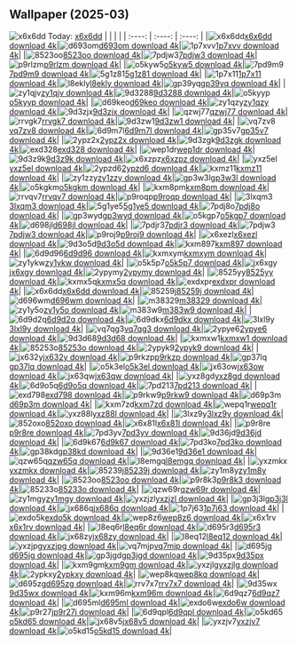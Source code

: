 ## Wallpaper (2025-03)
![x6x6dd](https://w.wallhaven.cc/full/x6/wallhaven-x6x6dd.png) Today: [x6x6dd](https://th.wallhaven.cc/small/x6/x6x6dd.jpg)
|      |      |      |
| :----: | :----: | :----: |
|![x6x6dd](https://th.wallhaven.cc/small/x6/x6x6dd.jpg)[x6x6dd download 4k](https://wallhaven.cc/w/x6x6dd)|![d693om](https://th.wallhaven.cc/small/d6/d693om.jpg)[d693om download 4k](https://wallhaven.cc/w/d693om)|![1p7xvv](https://th.wallhaven.cc/small/1p/1p7xvv.jpg)[1p7xvv download 4k](https://wallhaven.cc/w/1p7xvv)|
|![8523oo](https://th.wallhaven.cc/small/85/8523oo.jpg)[8523oo download 4k](https://wallhaven.cc/w/8523oo)|![7pdjw3](https://th.wallhaven.cc/small/7p/7pdjw3.jpg)[7pdjw3 download 4k](https://wallhaven.cc/w/7pdjw3)|![p9rlzm](https://th.wallhaven.cc/small/p9/p9rlzm.jpg)[p9rlzm download 4k](https://wallhaven.cc/w/p9rlzm)|
|![o5kyw5](https://th.wallhaven.cc/small/o5/o5kyw5.jpg)[o5kyw5 download 4k](https://wallhaven.cc/w/o5kyw5)|![7pd9m9](https://th.wallhaven.cc/small/7p/7pd9m9.jpg)[7pd9m9 download 4k](https://wallhaven.cc/w/7pd9m9)|![5g1z81](https://th.wallhaven.cc/small/5g/5g1z81.jpg)[5g1z81 download 4k](https://wallhaven.cc/w/5g1z81)|
|![1p7x11](https://th.wallhaven.cc/small/1p/1p7x11.jpg)[1p7x11 download 4k](https://wallhaven.cc/w/1p7x11)|![l8ekly](https://th.wallhaven.cc/small/l8/l8ekly.jpg)[l8ekly download 4k](https://wallhaven.cc/w/l8ekly)|![gp39yq](https://th.wallhaven.cc/small/gp/gp39yq.jpg)[gp39yq download 4k](https://wallhaven.cc/w/gp39yq)|
|![zy1qjv](https://th.wallhaven.cc/small/zy/zy1qjv.jpg)[zy1qjv download 4k](https://wallhaven.cc/w/zy1qjv)|![9d3288](https://th.wallhaven.cc/small/9d/9d3288.jpg)[9d3288 download 4k](https://wallhaven.cc/w/9d3288)|![o5kyyp](https://th.wallhaven.cc/small/o5/o5kyyp.jpg)[o5kyyp download 4k](https://wallhaven.cc/w/o5kyyp)|
|![d69keo](https://th.wallhaven.cc/small/d6/d69keo.jpg)[d69keo download 4k](https://wallhaven.cc/w/d69keo)|![zy1qzy](https://th.wallhaven.cc/small/zy/zy1qzy.jpg)[zy1qzy download 4k](https://wallhaven.cc/w/zy1qzy)|![9d3zjx](https://th.wallhaven.cc/small/9d/9d3zjx.jpg)[9d3zjx download 4k](https://wallhaven.cc/w/9d3zjx)|
|![qzwj77](https://th.wallhaven.cc/small/qz/qzwj77.jpg)[qzwj77 download 4k](https://wallhaven.cc/w/qzwj77)|![rrvgk7](https://th.wallhaven.cc/small/rr/rrvgk7.jpg)[rrvgk7 download 4k](https://wallhaven.cc/w/rrvgk7)|![9d3zw1](https://th.wallhaven.cc/small/9d/9d3zw1.jpg)[9d3zw1 download 4k](https://wallhaven.cc/w/9d3zw1)|
|![vq7zv8](https://th.wallhaven.cc/small/vq/vq7zv8.jpg)[vq7zv8 download 4k](https://wallhaven.cc/w/vq7zv8)|![6d9m7l](https://th.wallhaven.cc/small/6d/6d9m7l.jpg)[6d9m7l download 4k](https://wallhaven.cc/w/6d9m7l)|![gp35v7](https://th.wallhaven.cc/small/gp/gp35v7.jpg)[gp35v7 download 4k](https://wallhaven.cc/w/gp35v7)|
|![2ypz2x](https://th.wallhaven.cc/small/2y/2ypz2x.jpg)[2ypz2x download 4k](https://wallhaven.cc/w/2ypz2x)|![9d3zgk](https://th.wallhaven.cc/small/9d/9d3zgk.jpg)[9d3zgk download 4k](https://wallhaven.cc/w/9d3zgk)|![exd328](https://th.wallhaven.cc/small/ex/exd328.jpg)[exd328 download 4k](https://wallhaven.cc/w/exd328)|
|![wep1dr](https://th.wallhaven.cc/small/we/wep1dr.jpg)[wep1dr download 4k](https://wallhaven.cc/w/wep1dr)|![9d3z9k](https://th.wallhaven.cc/small/9d/9d3z9k.jpg)[9d3z9k download 4k](https://wallhaven.cc/w/9d3z9k)|![x6xzpz](https://th.wallhaven.cc/small/x6/x6xzpz.jpg)[x6xzpz download 4k](https://wallhaven.cc/w/x6xzpz)|
|![yxz5el](https://th.wallhaven.cc/small/yx/yxz5el.jpg)[yxz5el download 4k](https://wallhaven.cc/w/yxz5el)|![2ypzd6](https://th.wallhaven.cc/small/2y/2ypzd6.jpg)[2ypzd6 download 4k](https://wallhaven.cc/w/2ypzd6)|![kxmz11](https://th.wallhaven.cc/small/kx/kxmz11.jpg)[kxmz11 download 4k](https://wallhaven.cc/w/kxmz11)|
|![zy1zzy](https://th.wallhaven.cc/small/zy/zy1zzy.jpg)[zy1zzy download 4k](https://wallhaven.cc/w/zy1zzy)|![gp3w3l](https://th.wallhaven.cc/small/gp/gp3w3l.jpg)[gp3w3l download 4k](https://wallhaven.cc/w/gp3w3l)|![o5kgkm](https://th.wallhaven.cc/small/o5/o5kgkm.jpg)[o5kgkm download 4k](https://wallhaven.cc/w/o5kgkm)|
|![kxm8pm](https://th.wallhaven.cc/small/kx/kxm8pm.jpg)[kxm8pm download 4k](https://wallhaven.cc/w/kxm8pm)|![rrvqv7](https://th.wallhaven.cc/small/rr/rrvqv7.jpg)[rrvqv7 download 4k](https://wallhaven.cc/w/rrvqv7)|![p9roqp](https://th.wallhaven.cc/small/p9/p9roqp.jpg)[p9roqp download 4k](https://wallhaven.cc/w/p9roqp)|
|![3lxqm3](https://th.wallhaven.cc/small/3l/3lxqm3.jpg)[3lxqm3 download 4k](https://wallhaven.cc/w/3lxqm3)|![5g1ye5](https://th.wallhaven.cc/small/5g/5g1ye5.jpg)[5g1ye5 download 4k](https://wallhaven.cc/w/5g1ye5)|![7pdj8o](https://th.wallhaven.cc/small/7p/7pdj8o.jpg)[7pdj8o download 4k](https://wallhaven.cc/w/7pdj8o)|
|![gp3wyd](https://th.wallhaven.cc/small/gp/gp3wyd.jpg)[gp3wyd download 4k](https://wallhaven.cc/w/gp3wyd)|![o5kgp7](https://th.wallhaven.cc/small/o5/o5kgp7.jpg)[o5kgp7 download 4k](https://wallhaven.cc/w/o5kgp7)|![d698jl](https://th.wallhaven.cc/small/d6/d698jl.jpg)[d698jl download 4k](https://wallhaven.cc/w/d698jl)|
|![7pdjr3](https://th.wallhaven.cc/small/7p/7pdjr3.jpg)[7pdjr3 download 4k](https://wallhaven.cc/w/7pdjr3)|![7pdjw3](https://th.wallhaven.cc/small/7p/7pdjw3.jpg)[7pdjw3 download 4k](https://wallhaven.cc/w/7pdjw3)|![p9roj9](https://th.wallhaven.cc/small/p9/p9roj9.jpg)[p9roj9 download 4k](https://wallhaven.cc/w/p9roj9)|
|![x6xezl](https://th.wallhaven.cc/small/x6/x6xezl.jpg)[x6xezl download 4k](https://wallhaven.cc/w/x6xezl)|![9d3o5d](https://th.wallhaven.cc/small/9d/9d3o5d.jpg)[9d3o5d download 4k](https://wallhaven.cc/w/9d3o5d)|![kxm897](https://th.wallhaven.cc/small/kx/kxm897.jpg)[kxm897 download 4k](https://wallhaven.cc/w/kxm897)|
|![6d9d96](https://th.wallhaven.cc/small/6d/6d9d96.jpg)[6d9d96 download 4k](https://wallhaven.cc/w/6d9d96)|![kxmxym](https://th.wallhaven.cc/small/kx/kxmxym.jpg)[kxmxym download 4k](https://wallhaven.cc/w/kxmxym)|![zy1ykw](https://th.wallhaven.cc/small/zy/zy1ykw.jpg)[zy1ykw download 4k](https://wallhaven.cc/w/zy1ykw)|
|![o5k5p7](https://th.wallhaven.cc/small/o5/o5k5p7.jpg)[o5k5p7 download 4k](https://wallhaven.cc/w/o5k5p7)|![jx6xgy](https://th.wallhaven.cc/small/jx/jx6xgy.jpg)[jx6xgy download 4k](https://wallhaven.cc/w/jx6xgy)|![2ypymy](https://th.wallhaven.cc/small/2y/2ypymy.jpg)[2ypymy download 4k](https://wallhaven.cc/w/2ypymy)|
|![8525yy](https://th.wallhaven.cc/small/85/8525yy.jpg)[8525yy download 4k](https://wallhaven.cc/w/8525yy)|![kxmx5q](https://th.wallhaven.cc/small/kx/kxmx5q.jpg)[kxmx5q download 4k](https://wallhaven.cc/w/kxmx5q)|![exdxpr](https://th.wallhaven.cc/small/ex/exdxpr.jpg)[exdxpr download 4k](https://wallhaven.cc/w/exdxpr)|
|![x6x6dd](https://th.wallhaven.cc/small/x6/x6x6dd.jpg)[x6x6dd download 4k](https://wallhaven.cc/w/x6x6dd)|![85259j](https://th.wallhaven.cc/small/85/85259j.jpg)[85259j download 4k](https://wallhaven.cc/w/85259j)|![d696wm](https://th.wallhaven.cc/small/d6/d696wm.jpg)[d696wm download 4k](https://wallhaven.cc/w/d696wm)|
|![m38329](https://th.wallhaven.cc/small/m3/m38329.jpg)[m38329 download 4k](https://wallhaven.cc/w/m38329)|![zy1y5o](https://th.wallhaven.cc/small/zy/zy1y5o.jpg)[zy1y5o download 4k](https://wallhaven.cc/w/zy1y5o)|![m383w9](https://th.wallhaven.cc/small/m3/m383w9.jpg)[m383w9 download 4k](https://wallhaven.cc/w/m383w9)|
|![6d9d2q](https://th.wallhaven.cc/small/6d/6d9d2q.jpg)[6d9d2q download 4k](https://wallhaven.cc/w/6d9d2q)|![6d9dkx](https://th.wallhaven.cc/small/6d/6d9dkx.jpg)[6d9dkx download 4k](https://wallhaven.cc/w/6d9dkx)|![3lxl9y](https://th.wallhaven.cc/small/3l/3lxl9y.jpg)[3lxl9y download 4k](https://wallhaven.cc/w/3lxl9y)|
|![vq7qg3](https://th.wallhaven.cc/small/vq/vq7qg3.jpg)[vq7qg3 download 4k](https://wallhaven.cc/w/vq7qg3)|![2ypye6](https://th.wallhaven.cc/small/2y/2ypye6.jpg)[2ypye6 download 4k](https://wallhaven.cc/w/2ypye6)|![9d3d68](https://th.wallhaven.cc/small/9d/9d3d68.jpg)[9d3d68 download 4k](https://wallhaven.cc/w/9d3d68)|
|![kxmxw1](https://th.wallhaven.cc/small/kx/kxmxw1.jpg)[kxmxw1 download 4k](https://wallhaven.cc/w/kxmxw1)|![85253o](https://th.wallhaven.cc/small/85/85253o.jpg)[85253o download 4k](https://wallhaven.cc/w/85253o)|![2ypyk9](https://th.wallhaven.cc/small/2y/2ypyk9.jpg)[2ypyk9 download 4k](https://wallhaven.cc/w/2ypyk9)|
|![jx632y](https://th.wallhaven.cc/small/jx/jx632y.jpg)[jx632y download 4k](https://wallhaven.cc/w/jx632y)|![p9rkzp](https://th.wallhaven.cc/small/p9/p9rkzp.jpg)[p9rkzp download 4k](https://wallhaven.cc/w/p9rkzp)|![gp37lq](https://th.wallhaven.cc/small/gp/gp37lq.jpg)[gp37lq download 4k](https://wallhaven.cc/w/gp37lq)|
|![o5k3el](https://th.wallhaven.cc/small/o5/o5k3el.jpg)[o5k3el download 4k](https://wallhaven.cc/w/o5k3el)|![jx63ow](https://th.wallhaven.cc/small/jx/jx63ow.jpg)[jx63ow download 4k](https://wallhaven.cc/w/jx63ow)|![jx63qw](https://th.wallhaven.cc/small/jx/jx63qw.jpg)[jx63qw download 4k](https://wallhaven.cc/w/jx63qw)|
|![yxz8gd](https://th.wallhaven.cc/small/yx/yxz8gd.jpg)[yxz8gd download 4k](https://wallhaven.cc/w/yxz8gd)|![6d9o5q](https://th.wallhaven.cc/small/6d/6d9o5q.jpg)[6d9o5q download 4k](https://wallhaven.cc/w/6d9o5q)|![7pd213](https://th.wallhaven.cc/small/7p/7pd213.jpg)[7pd213 download 4k](https://wallhaven.cc/w/7pd213)|
|![exd798](https://th.wallhaven.cc/small/ex/exd798.jpg)[exd798 download 4k](https://wallhaven.cc/w/exd798)|![p9rkw9](https://th.wallhaven.cc/small/p9/p9rkw9.jpg)[p9rkw9 download 4k](https://wallhaven.cc/w/p9rkw9)|![d69p3m](https://th.wallhaven.cc/small/d6/d69p3m.jpg)[d69p3m download 4k](https://wallhaven.cc/w/d69p3m)|
|![kxm7zd](https://th.wallhaven.cc/small/kx/kxm7zd.jpg)[kxm7zd download 4k](https://wallhaven.cc/w/kxm7zd)|![wepq1r](https://th.wallhaven.cc/small/we/wepq1r.jpg)[wepq1r download 4k](https://wallhaven.cc/w/wepq1r)|![yxz88l](https://th.wallhaven.cc/small/yx/yxz88l.jpg)[yxz88l download 4k](https://wallhaven.cc/w/yxz88l)|
|![3lxz9y](https://th.wallhaven.cc/small/3l/3lxz9y.jpg)[3lxz9y download 4k](https://wallhaven.cc/w/3lxz9y)|![852oxo](https://th.wallhaven.cc/small/85/852oxo.jpg)[852oxo download 4k](https://wallhaven.cc/w/852oxo)|![x6x81l](https://th.wallhaven.cc/small/x6/x6x81l.jpg)[x6x81l download 4k](https://wallhaven.cc/w/x6x81l)|
|![p9r8re](https://th.wallhaven.cc/small/p9/p9r8re.jpg)[p9r8re download 4k](https://wallhaven.cc/w/p9r8re)|![7pd3yv](https://th.wallhaven.cc/small/7p/7pd3yv.jpg)[7pd3yv download 4k](https://wallhaven.cc/w/7pd3yv)|![9d36jd](https://th.wallhaven.cc/small/9d/9d36jd.jpg)[9d36jd download 4k](https://wallhaven.cc/w/9d36jd)|
|![6d9k67](https://th.wallhaven.cc/small/6d/6d9k67.jpg)[6d9k67 download 4k](https://wallhaven.cc/w/6d9k67)|![7pd3ko](https://th.wallhaven.cc/small/7p/7pd3ko.jpg)[7pd3ko download 4k](https://wallhaven.cc/w/7pd3ko)|![gp38kd](https://th.wallhaven.cc/small/gp/gp38kd.jpg)[gp38kd download 4k](https://wallhaven.cc/w/gp38kd)|
|![9d36e1](https://th.wallhaven.cc/small/9d/9d36e1.jpg)[9d36e1 download 4k](https://wallhaven.cc/w/9d36e1)|![qzw65q](https://th.wallhaven.cc/small/qz/qzw65q.jpg)[qzw65q download 4k](https://wallhaven.cc/w/qzw65q)|![l8emgq](https://th.wallhaven.cc/small/l8/l8emgq.jpg)[l8emgq download 4k](https://wallhaven.cc/w/l8emgq)|
|![yxzmkx](https://th.wallhaven.cc/small/yx/yxzmkx.jpg)[yxzmkx download 4k](https://wallhaven.cc/w/yxzmkx)|![85239j](https://th.wallhaven.cc/small/85/85239j.jpg)[85239j download 4k](https://wallhaven.cc/w/85239j)|![zy1m8y](https://th.wallhaven.cc/small/zy/zy1m8y.jpg)[zy1m8y download 4k](https://wallhaven.cc/w/zy1m8y)|
|![8523oo](https://th.wallhaven.cc/small/85/8523oo.jpg)[8523oo download 4k](https://wallhaven.cc/w/8523oo)|![p9r8k3](https://th.wallhaven.cc/small/p9/p9r8k3.jpg)[p9r8k3 download 4k](https://wallhaven.cc/w/p9r8k3)|![85233o](https://th.wallhaven.cc/small/85/85233o.jpg)[85233o download 4k](https://wallhaven.cc/w/85233o)|
|![qzw69r](https://th.wallhaven.cc/small/qz/qzw69r.jpg)[qzw69r download 4k](https://wallhaven.cc/w/qzw69r)|![zy1mgy](https://th.wallhaven.cc/small/zy/zy1mgy.jpg)[zy1mgy download 4k](https://wallhaven.cc/w/zy1mgy)|![yxzjzl](https://th.wallhaven.cc/small/yx/yxzjzl.jpg)[yxzjzl download 4k](https://wallhaven.cc/w/yxzjzl)|
|![gp3j3l](https://th.wallhaven.cc/small/gp/gp3j3l.jpg)[gp3j3l download 4k](https://wallhaven.cc/w/gp3j3l)|![jx686q](https://th.wallhaven.cc/small/jx/jx686q.jpg)[jx686q download 4k](https://wallhaven.cc/w/jx686q)|![1p7j63](https://th.wallhaven.cc/small/1p/1p7j63.jpg)[1p7j63 download 4k](https://wallhaven.cc/w/1p7j63)|
|![exdo5k](https://th.wallhaven.cc/small/ex/exdo5k.jpg)[exdo5k download 4k](https://wallhaven.cc/w/exdo5k)|![wep8z6](https://th.wallhaven.cc/small/we/wep8z6.jpg)[wep8z6 download 4k](https://wallhaven.cc/w/wep8z6)|![x6x1rv](https://th.wallhaven.cc/small/x6/x6x1rv.jpg)[x6x1rv download 4k](https://wallhaven.cc/w/x6x1rv)|
|![l8eq6r](https://th.wallhaven.cc/small/l8/l8eq6r.jpg)[l8eq6r download 4k](https://wallhaven.cc/w/l8eq6r)|![d695r3](https://th.wallhaven.cc/small/d6/d695r3.jpg)[d695r3 download 4k](https://wallhaven.cc/w/d695r3)|![jx68zy](https://th.wallhaven.cc/small/jx/jx68zy.jpg)[jx68zy download 4k](https://wallhaven.cc/w/jx68zy)|
|![l8eq12](https://th.wallhaven.cc/small/l8/l8eq12.jpg)[l8eq12 download 4k](https://wallhaven.cc/w/l8eq12)|![yxzjpg](https://th.wallhaven.cc/small/yx/yxzjpg.jpg)[yxzjpg download 4k](https://wallhaven.cc/w/yxzjpg)|![vq7mjp](https://th.wallhaven.cc/small/vq/vq7mjp.jpg)[vq7mjp download 4k](https://wallhaven.cc/w/vq7mjp)|
|![d695jg](https://th.wallhaven.cc/small/d6/d695jg.jpg)[d695jg download 4k](https://wallhaven.cc/w/d695jg)|![gp3jgd](https://th.wallhaven.cc/small/gp/gp3jgd.jpg)[gp3jgd download 4k](https://wallhaven.cc/w/gp3jgd)|![9d35px](https://th.wallhaven.cc/small/9d/9d35px.jpg)[9d35px download 4k](https://wallhaven.cc/w/9d35px)|
|![kxm9gm](https://th.wallhaven.cc/small/kx/kxm9gm.jpg)[kxm9gm download 4k](https://wallhaven.cc/w/kxm9gm)|![yxzjlg](https://th.wallhaven.cc/small/yx/yxzjlg.jpg)[yxzjlg download 4k](https://wallhaven.cc/w/yxzjlg)|![2ypkxy](https://th.wallhaven.cc/small/2y/2ypkxy.jpg)[2ypkxy download 4k](https://wallhaven.cc/w/2ypkxy)|
|![wep8kq](https://th.wallhaven.cc/small/we/wep8kq.jpg)[wep8kq download 4k](https://wallhaven.cc/w/wep8kq)|![d695zg](https://th.wallhaven.cc/small/d6/d695zg.jpg)[d695zg download 4k](https://wallhaven.cc/w/d695zg)|![rrv7x7](https://th.wallhaven.cc/small/rr/rrv7x7.jpg)[rrv7x7 download 4k](https://wallhaven.cc/w/rrv7x7)|
|![9d35wx](https://th.wallhaven.cc/small/9d/9d35wx.jpg)[9d35wx download 4k](https://wallhaven.cc/w/9d35wx)|![kxm96m](https://th.wallhaven.cc/small/kx/kxm96m.jpg)[kxm96m download 4k](https://wallhaven.cc/w/kxm96m)|![6d9qz7](https://th.wallhaven.cc/small/6d/6d9qz7.jpg)[6d9qz7 download 4k](https://wallhaven.cc/w/6d9qz7)|
|![d695ml](https://th.wallhaven.cc/small/d6/d695ml.jpg)[d695ml download 4k](https://wallhaven.cc/w/d695ml)|![exdo6w](https://th.wallhaven.cc/small/ex/exdo6w.jpg)[exdo6w download 4k](https://wallhaven.cc/w/exdo6w)|![p9r27j](https://th.wallhaven.cc/small/p9/p9r27j.jpg)[p9r27j download 4k](https://wallhaven.cc/w/p9r27j)|
|![6d9qpl](https://th.wallhaven.cc/small/6d/6d9qpl.jpg)[6d9qpl download 4k](https://wallhaven.cc/w/6d9qpl)|![o5kd65](https://th.wallhaven.cc/small/o5/o5kd65.jpg)[o5kd65 download 4k](https://wallhaven.cc/w/o5kd65)|![jx68v5](https://th.wallhaven.cc/small/jx/jx68v5.jpg)[jx68v5 download 4k](https://wallhaven.cc/w/jx68v5)|
|![yxzjv7](https://th.wallhaven.cc/small/yx/yxzjv7.jpg)[yxzjv7 download 4k](https://wallhaven.cc/w/yxzjv7)|![o5kd15](https://th.wallhaven.cc/small/o5/o5kd15.jpg)[o5kd15 download 4k](https://wallhaven.cc/w/o5kd15)|